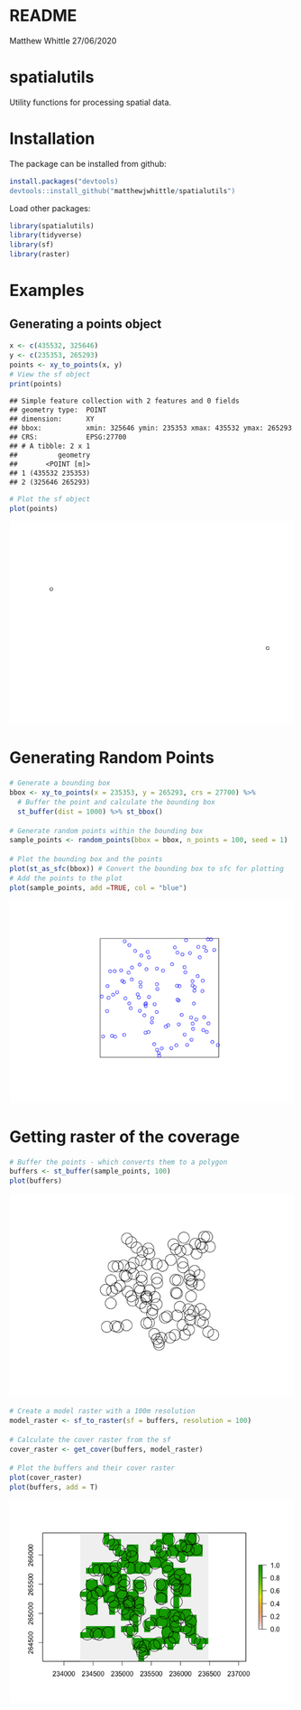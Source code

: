 README
================
Matthew Whittle
27/06/2020

# spatialutils

Utility functions for processing spatial data.

# Installation

The package can be installed from github:

``` r
install.packages("devtools)
devtools::install_github("matthewjwhittle/spatialutils")
```

Load other packages:

``` r
library(spatialutils)
library(tidyverse)
library(sf)
library(raster)
```

# Examples

## Generating a points object

``` r
x <- c(435532, 325646)
y <- c(235353, 265293)
points <- xy_to_points(x, y)
# View the sf object
print(points)
```

    ## Simple feature collection with 2 features and 0 fields
    ## geometry type:  POINT
    ## dimension:      XY
    ## bbox:           xmin: 325646 ymin: 235353 xmax: 435532 ymax: 265293
    ## CRS:            EPSG:27700
    ## # A tibble: 2 x 1
    ##          geometry
    ##       <POINT [m]>
    ## 1 (435532 235353)
    ## 2 (325646 265293)

``` r
# Plot the sf object
plot(points)
```

![](README_files/figure-gfm/unnamed-chunk-3-1.png)<!-- -->

# Generating Random Points

``` r
# Generate a bounding box
bbox <- xy_to_points(x = 235353, y = 265293, crs = 27700) %>% 
  # Buffer the point and calculate the bounding box
  st_buffer(dist = 1000) %>% st_bbox()

# Generate random points within the bounding box
sample_points <- random_points(bbox = bbox, n_points = 100, seed = 1)

# Plot the bounding box and the points
plot(st_as_sfc(bbox)) # Convert the bounding box to sfc for plotting
# Add the points to the plot
plot(sample_points, add =TRUE, col = "blue")
```

![](README_files/figure-gfm/unnamed-chunk-4-1.png)<!-- -->

# Getting raster of the coverage

``` r
# Buffer the points - which converts them to a polygon
buffers <- st_buffer(sample_points, 100)
plot(buffers)
```

![](README_files/figure-gfm/unnamed-chunk-5-1.png)<!-- -->

``` r
# Create a model raster with a 100m resolution
model_raster <- sf_to_raster(sf = buffers, resolution = 100)

# Calculate the cover raster from the sf
cover_raster <- get_cover(buffers, model_raster)

# Plot the buffers and their cover raster
plot(cover_raster)
plot(buffers, add = T)
```

![](README_files/figure-gfm/unnamed-chunk-5-2.png)<!-- -->
